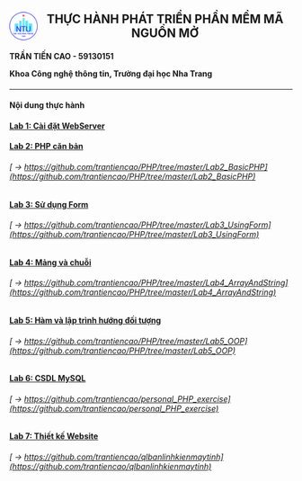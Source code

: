 <h2><img style="float: left" src="NTU_logo.png" width="50" height="50"><center>THỰC HÀNH PHÁT TRIỂN PHẦN MỀM MÃ NGUỒN MỞ</center></h2>

<h4>
TRẦN TIẾN CAO - 59130151

Khoa Công nghệ thông tin, Trường đại học Nha Trang
</h4>

------------------
<h4>Nội dung thực hành</h4>

#### [Lab 1: Cài đặt WebServer](https://github.com/ltbhang/PHP/tree/main/Lab1_WebServerInstallation)
#### [Lab 2: PHP căn bản](https://github.com/ltbhang/PHP/tree/main/Lab2_BasicPHP)
###### [    -> https://github.com/trantiencao/PHP/tree/master/Lab2_BasicPHP](https://github.com/trantiencao/PHP/tree/master/Lab2_BasicPHP)
#### [Lab 3: Sử dụng Form](https://github.com/ltbhang/PHP/tree/main/Lab3_UsingForm)
###### [    -> https://github.com/trantiencao/PHP/tree/master/Lab3_UsingForm](https://github.com/trantiencao/PHP/tree/master/Lab3_UsingForm)
#### [Lab 4: Mảng và chuỗi](https://github.com/ltbhang/PHP/tree/main/Lab4_ArrayAndString)
###### [    -> https://github.com/trantiencao/PHP/tree/master/Lab4_ArrayAndString](https://github.com/trantiencao/PHP/tree/master/Lab4_ArrayAndString)
#### [Lab 5: Hàm và lập trình hướng đối tượng](https://github.com/ltbhang/PHP_Local/tree/main/Lab5_OOP)
###### [    -> https://github.com/trantiencao/PHP/tree/master/Lab5_OOP](https://github.com/trantiencao/PHP/tree/master/Lab5_OOP)
#### [Lab 6: CSDL MySQL](https://github.com/ltbhang/PHP/tree/main/Lab6_MySQL)
###### [    -> https://github.com/trantiencao/personal_PHP_exercise](https://github.com/trantiencao/personal_PHP_exercise)
#### [Lab 7: Thiết kế Website]()
###### [    -> https://github.com/trantiencao/qlbanlinhkienmaytinh](https://github.com/trantiencao/qlbanlinhkienmaytinh)
